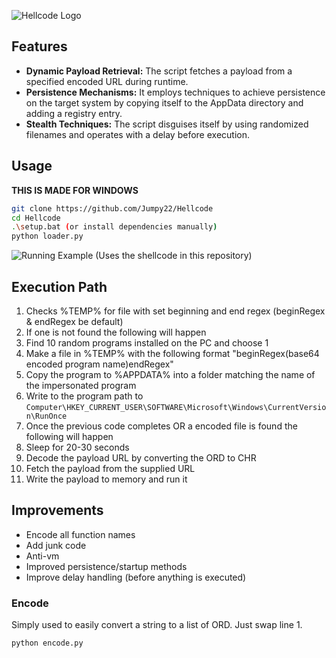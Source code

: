 ![Hellcode Logo](https://i.imgur.com/zm4ORbl.png)

## Features  
-  **Dynamic Payload Retrieval:** The script fetches a payload from a specified encoded URL during runtime.
- **Persistence Mechanisms:** It employs techniques to achieve persistence on the target system by copying itself to the AppData directory and adding a registry entry. 
-  **Stealth Techniques:** The script disguises itself by using randomized filenames and operates with a delay before execution. 

## Usage
**THIS IS MADE FOR WINDOWS**
```bash 
git clone https://github.com/Jumpy22/Hellcode 
cd Hellcode 
.\setup.bat (or install dependencies manually)
python loader.py
```

![Running Example (Uses the shellcode in this repository)](https://i.imgur.com/yuifhGW.gif)

## Execution Path
1. Checks %TEMP% for file with set beginning and end regex (beginRegex & endRegex be default)
2. If one is not found the following will happen
3. Find 10 random programs installed on the PC and choose 1
4. Make a file in %TEMP% with the following format "beginRegex(base64 encoded program name)endRegex"
5. Copy the program to %APPDATA% into a folder matching the name of the impersonated program
6. Write to the program path to ```Computer\HKEY_CURRENT_USER\SOFTWARE\Microsoft\Windows\CurrentVersion\RunOnce```
7. Once the previous code completes OR a encoded file is found the following will happen
8. Sleep for 20-30 seconds
9. Decode the payload URL by converting the ORD to CHR
10. Fetch the payload from the supplied URL
11. Write the payload to memory and run it

## Improvements
 - Encode all function names
 - Add junk code
 - Anti-vm
 - Improved persistence/startup methods
 - Improve delay handling (before anything is executed)

### Encode
Simply used to easily convert a string to a list of ORD. Just swap line 1.

    python encode.py
